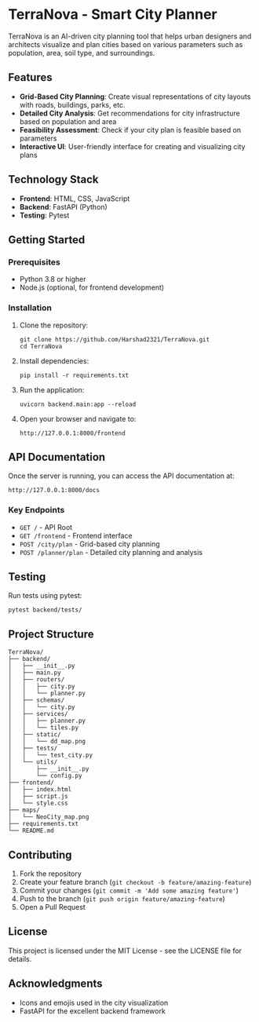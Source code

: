 # TerraNova - Smart City Planner

TerraNova is an AI-driven city planning tool that helps urban designers and architects visualize and plan cities based on various parameters such as population, area, soil type, and surroundings.

## Features

- **Grid-Based City Planning**: Create visual representations of city layouts with roads, buildings, parks, etc.
- **Detailed City Analysis**: Get recommendations for city infrastructure based on population and area
- **Feasibility Assessment**: Check if your city plan is feasible based on parameters
- **Interactive UI**: User-friendly interface for creating and visualizing city plans

## Technology Stack

- **Frontend**: HTML, CSS, JavaScript
- **Backend**: FastAPI (Python)
- **Testing**: Pytest

## Getting Started

### Prerequisites

- Python 3.8 or higher
- Node.js (optional, for frontend development)

### Installation

1. Clone the repository:
   ```
   git clone https://github.com/Harshad2321/TerraNova.git
   cd TerraNova
   ```

2. Install dependencies:
   ```
   pip install -r requirements.txt
   ```

3. Run the application:
   ```
   uvicorn backend.main:app --reload
   ```

4. Open your browser and navigate to:
   ```
   http://127.0.0.1:8000/frontend
   ```

## API Documentation

Once the server is running, you can access the API documentation at:
```
http://127.0.0.1:8000/docs
```

### Key Endpoints

- `GET /` - API Root
- `GET /frontend` - Frontend interface
- `POST /city/plan` - Grid-based city planning
- `POST /planner/plan` - Detailed city planning and analysis

## Testing

Run tests using pytest:
```
pytest backend/tests/
```

## Project Structure

```
TerraNova/
├── backend/
│   ├── __init__.py
│   ├── main.py
│   ├── routers/
│   │   ├── city.py
│   │   └── planner.py
│   ├── schemas/
│   │   └── city.py
│   ├── services/
│   │   ├── planner.py
│   │   └── tiles.py
│   ├── static/
│   │   └── dd_map.png
│   ├── tests/
│   │   └── test_city.py
│   └── utils/
│       ├── __init__.py
│       └── config.py
├── frontend/
│   ├── index.html
│   ├── script.js
│   └── style.css
├── maps/
│   └── NeoCity_map.png
├── requirements.txt
└── README.md
```

## Contributing

1. Fork the repository
2. Create your feature branch (`git checkout -b feature/amazing-feature`)
3. Commit your changes (`git commit -m 'Add some amazing feature'`)
4. Push to the branch (`git push origin feature/amazing-feature`)
5. Open a Pull Request

## License

This project is licensed under the MIT License - see the LICENSE file for details.

## Acknowledgments

- Icons and emojis used in the city visualization
- FastAPI for the excellent backend framework